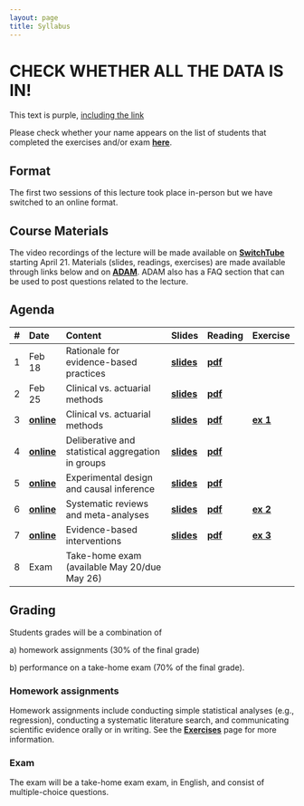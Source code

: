 ```yaml
---
layout: page
title: Syllabus
---
```


# CHECK WHETHER ALL THE DATA IS IN!

<div class="text-red">
  This text is purple, <a href="#" class="text-inherit">including the link</a>
</div>

Please check whether your name appears on the list of students that completed the exercises and/or exam <a href="http://matarui.github.io/evidencebaseddm/assets/exercises/studentlist_allexercises.pdf"><b>here</b></a>.


## Format
The first two sessions of this lecture took place in-person but we have switched to an online format.

## Course Materials
The video recordings of the lecture will be made available on  <a href="https://tube.switch.ch/channels/0661df59"><b>SwitchTube</b></a> starting April 21. Materials (slides, readings, exercises) are made available through links below and on <a href="https://adam.unibas.ch/goto_adam_crs_833529.html"><b>ADAM</b></a>. ADAM also has a FAQ section that can be used to post questions related to the lecture. 

## Agenda

| #        | Date           | Content  | Slides  | Reading | Exercise |
| ----- |:------------| :-----| :-----| :-----| :-----|
| 1 | Feb 18 | Rationale for evidence-based practices | <a href="http://matarui.github.io/evidencebaseddm/assets/presentations/EbDM_session1.pdf"><b>slides</b></a> | <a href="http://matarui.github.io/evidencebaseddm/assets/literature/Munafò_2017_Nature_Human_Behaviour.pdf"><b>pdf</b></a>| | 
| 2 | Feb 25 | Clinical vs. actuarial methods | <a href="http://matarui.github.io/evidencebaseddm/assets/presentations/EbDM_session2.pdf"><b>slides</b></a> | <a href="http://matarui.github.io/evidencebaseddm/assets/literature/Dawes_1989_Science.pdf"><b>pdf</b></a>| |
| 3 | <a href="https://tube.switch.ch/channels/0661df59"><b>online</b></a> | Clinical vs. actuarial methods | <a href="http://matarui.github.io/evidencebaseddm/assets/presentations/EbDM_session3.pdf"><b>slides</b></a> |<a href="http://matarui.github.io/evidencebaseddm/assets/literature/Burton_2019_JBDM.pdf"><b>pdf</b></a> |<a href="https://matarui.github.io/evidencebaseddm/menu/projects.html"><b>ex 1</b></a> |
| 4 | <a href="https://tube.switch.ch/channels/0661df59"><b>online</b></a> |  Deliberative and statistical aggregation in groups | <a href="http://matarui.github.io/evidencebaseddm/assets/presentations/EbDM_session4.pdf"><b>slides</b></a> |<a href="http://matarui.github.io/evidencebaseddm/assets/literature/Mannes_2014_JPSP.pdf"><b>pdf |  |
| 5 | <a href="https://tube.switch.ch/channels/0661df59"><b>online</b></a> | Experimental design and causal inference | <a href="http://matarui.github.io/evidencebaseddm/assets/presentations/EbDM_session5.pdf"><b>slides</b></a> | <a href="http://matarui.github.io/evidencebaseddm/assets/literature/Varian_2016_PNAS.pdf"><b>pdf| |
| 6 | <a href="https://tube.switch.ch/channels/0661df59"><b>online</b></a> | Systematic reviews and meta-analyses |<a href="http://matarui.github.io/evidencebaseddm/assets/presentations/EbDM_session6.pdf"><b>slides</b></a> | <a href="http://matarui.github.io/evidencebaseddm/assets/literature/Gurevitch_2018_Nature.pdf"><b>pdf| <a href="https://matarui.github.io/evidencebaseddm/menu/projects.html"><b>ex 2</b></a> |
| 7 | <a href="https://tube.switch.ch/channels/0661df59"><b>online</b></a> | Evidence-based interventions | <a href="http://matarui.github.io/evidencebaseddm/assets/presentations/EbDM_session7.pdf"><b>slides</b></a>|<a href="http://matarui.github.io/evidencebaseddm/assets/literature/Michie_2011_ImplementScience.pdf"><b>pdf |<a href="https://matarui.github.io/evidencebaseddm/menu/projects.html"><b>ex 3</b></a>  |
| 8 | Exam | Take-home exam (available May 20/due May 26) | | | |

## Grading
Students grades will be a combination of 

a) homework assignments (30% of the final grade) 

b) performance on a take-home exam (70% of the final grade).

### Homework assignments
Homework assignments include conducting simple statistical analyses (e.g., regression), conducting a systematic literature search, and communicating scientific evidence orally or in writing. See the <a href="https://matarui.github.io/evidencebaseddm/menu/projects.html"><b>Exercises</b></a> page for more information. 

### Exam
The exam will be a take-home exam exam, in English, and consist of multiple-choice questions.
